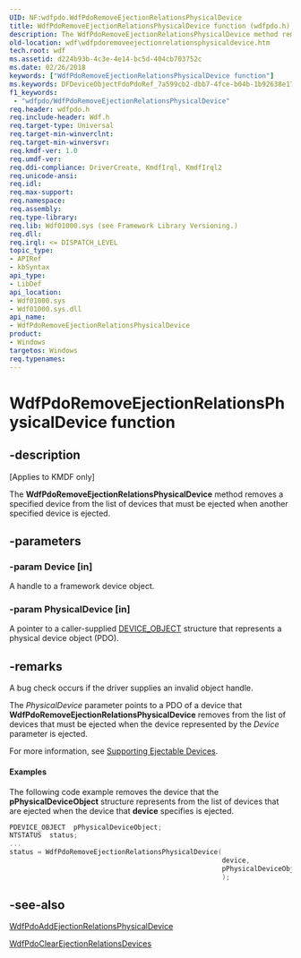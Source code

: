 ```yaml
---
UID: NF:wdfpdo.WdfPdoRemoveEjectionRelationsPhysicalDevice
title: WdfPdoRemoveEjectionRelationsPhysicalDevice function (wdfpdo.h)
description: The WdfPdoRemoveEjectionRelationsPhysicalDevice method removes a specified device from the list of devices that must be ejected when another specified device is ejected.
old-location: wdf\wdfpdoremoveejectionrelationsphysicaldevice.htm
tech.root: wdf
ms.assetid: d224b93b-4c3e-4e14-bc5d-404cb703752c
ms.date: 02/26/2018
keywords: ["WdfPdoRemoveEjectionRelationsPhysicalDevice function"]
ms.keywords: DFDeviceObjectFdoPdoRef_7a599cb2-dbb7-4fce-b04b-1b92638e17de.xml, WdfPdoRemoveEjectionRelationsPhysicalDevice, WdfPdoRemoveEjectionRelationsPhysicalDevice method, kmdf.wdfpdoremoveejectionrelationsphysicaldevice, wdf.wdfpdoremoveejectionrelationsphysicaldevice, wdfpdo/WdfPdoRemoveEjectionRelationsPhysicalDevice
f1_keywords:
 - "wdfpdo/WdfPdoRemoveEjectionRelationsPhysicalDevice"
req.header: wdfpdo.h
req.include-header: Wdf.h
req.target-type: Universal
req.target-min-winverclnt: 
req.target-min-winversvr: 
req.kmdf-ver: 1.0
req.umdf-ver: 
req.ddi-compliance: DriverCreate, KmdfIrql, KmdfIrql2
req.unicode-ansi: 
req.idl: 
req.max-support: 
req.namespace: 
req.assembly: 
req.type-library: 
req.lib: Wdf01000.sys (see Framework Library Versioning.)
req.dll: 
req.irql: <= DISPATCH_LEVEL
topic_type:
- APIRef
- kbSyntax
api_type:
- LibDef
api_location:
- Wdf01000.sys
- Wdf01000.sys.dll
api_name:
- WdfPdoRemoveEjectionRelationsPhysicalDevice
product:
- Windows
targetos: Windows
req.typenames: 
---
```


# WdfPdoRemoveEjectionRelationsPhysicalDevice function


## -description


<p class="CCE_Message">[Applies to KMDF only]</p>

The <b>WdfPdoRemoveEjectionRelationsPhysicalDevice</b> method removes a specified device from the list of devices that must be ejected when another specified device is ejected. 


## -parameters




### -param Device [in]

A handle to a framework device object.


### -param PhysicalDevice [in]

A pointer to a caller-supplied <a href="https://docs.microsoft.com/windows-hardware/drivers/ddi/wdm/ns-wdm-_device_object">DEVICE_OBJECT</a> structure that represents a physical device object (PDO).


## -remarks

A bug check occurs if the driver supplies an invalid object handle.




The <i>PhysicalDevice</i> parameter points to a PDO of a device that <b>WdfPdoRemoveEjectionRelationsPhysicalDevice</b> removes from the list of devices that must be ejected when the device represented by the <i>Device</i> parameter is ejected.

For more information, see <a href="https://docs.microsoft.com/windows-hardware/drivers/wdf/supporting-ejectable-devices">Supporting Ejectable Devices</a>.


#### Examples

The following code example removes the device that the <b>pPhysicalDeviceObject</b> structure represents from the list of devices that are ejected when the device that <b>device</b> specifies is ejected.

```cpp
PDEVICE_OBJECT  pPhysicalDeviceObject;
NTSTATUS  status;
...
status = WdfPdoRemoveEjectionRelationsPhysicalDevice(
                                                     device,
                                                     pPhysicalDeviceObject
                                                     );
```



## -see-also




<a href="https://docs.microsoft.com/windows-hardware/drivers/ddi/wdfpdo/nf-wdfpdo-wdfpdoaddejectionrelationsphysicaldevice">WdfPdoAddEjectionRelationsPhysicalDevice</a>



<a href="https://docs.microsoft.com/windows-hardware/drivers/ddi/wdfpdo/nf-wdfpdo-wdfpdoclearejectionrelationsdevices">WdfPdoClearEjectionRelationsDevices</a>
 

 

